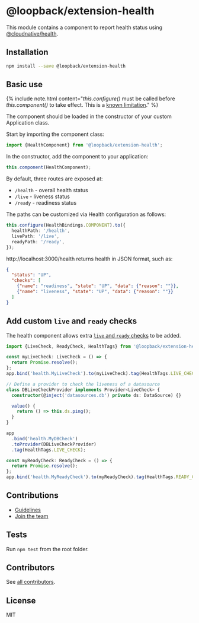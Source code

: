 # @loopback/extension-health

This module contains a component to report health status using
[@cloudnative/health](https://github.com/CloudNativeJS/cloud-health).

## Installation

```sh
npm install --save @loopback/extension-health
```

## Basic use

{% include note.html content="*this.configure()* must be called before *this.component()* to take effect. This is a [known limitation](https://github.com/strongloop/loopback-next/issues/4289#issuecomment-564617263)." %}

The component should be loaded in the constructor of your custom Application
class.

Start by importing the component class:

```ts
import {HealthComponent} from '@loopback/extension-health';
```

In the constructor, add the component to your application:

```ts
this.component(HealthComponent);
```

By default, three routes are exposed at:

- `/health` - overall health status
- `/live` - liveness status
- `/ready` - readiness status

The paths can be customized via Health configuration as follows:

```ts
this.configure(HealthBindings.COMPONENT).to({
  healthPath: '/health',
  livePath: '/live',
  readyPath: '/ready',
});
```

http://localhost:3000/health returns health in JSON format, such as:

```json
{
  "status": "UP",
  "checks": [
    {"name": "readiness", "state": "UP", "data": {"reason": ""}},
    {"name": "liveness", "state": "UP", "data": {"reason": ""}}
  ]
}
```

## Add custom `live` and `ready` checks

The health component allows extra
[`live` and `ready` checks](https://github.com/CloudNativeJS/cloud-health#readiness-vs-liveness)
to be added.

```ts
import {LiveCheck, ReadyCheck, HealthTags} from '@loopback/extension-health';

const myLiveCheck: LiveCheck = () => {
  return Promise.resolve();
};
app.bind('health.MyLiveCheck').to(myLiveCheck).tag(HealthTags.LIVE_CHECK);

// Define a provider to check the liveness of a datasource
class DBLiveCheckProvider implements Provider<LiveCheck> {
  constructor(@inject('datasources.db') private ds: DataSource) {}

  value() {
    return () => this.ds.ping();
  }
}

app
  .bind('health.MyDBCheck')
  .toProvider(DBLiveCheckProvider)
  .tag(HealthTags.LIVE_CHECK);

const myReadyCheck: ReadyCheck = () => {
  return Promise.resolve();
};
app.bind('health.MyReadyCheck').to(myReadyCheck).tag(HealthTags.READY_CHECK);
```

## Contributions

- [Guidelines](https://github.com/strongloop/loopback-next/blob/master/docs/CONTRIBUTING.md)
- [Join the team](https://github.com/strongloop/loopback-next/issues/110)

## Tests

Run `npm test` from the root folder.

## Contributors

See
[all contributors](https://github.com/strongloop/loopback-next/graphs/contributors).

## License

MIT
